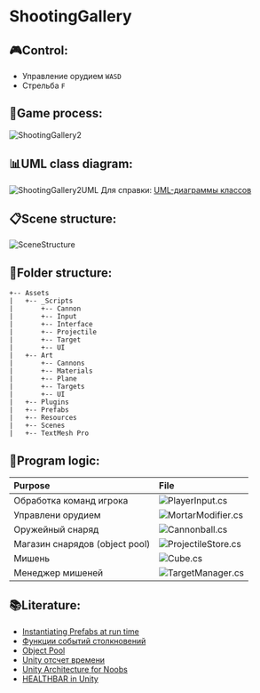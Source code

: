# ShootingGallery
## 🎮Control:
- Управление орудием `WASD`
- Стрельба `F`

## 🎲Game process:
![ShootingGallery2](https://github.com/AlekseyShashkov/ShootingGalleryTMS/assets/17510024/d1c7fa64-3e55-4121-beb7-beabc13c1595)

## 📊UML class diagram:
![ShootingGallery2UML](https://github.com/AlekseyShashkov/ShootingGalleryTMS/assets/17510024/085bcdeb-550a-443e-9e36-0a4c1ce452a3)
Для справки: [UML-диаграммы классов](https://prog-cpp.ru/uml-classes/)

## 📋Scene structure:
![SceneStructure](https://github.com/AlekseyShashkov/ShootingGalleryTMS/assets/17510024/27257380-03c4-4461-916e-9878d7c90777)

## 📂Folder structure:
```
+-- Assets
|   +-- _Scripts
|       +-- Cannon
|       +-- Input
|       +-- Interface
|       +-- Projectile
|       +-- Target
|       +-- UI
|   +-- Art
|       +-- Cannons
|       +-- Materials
|       +-- Plane
|       +-- Targets
|       +-- UI
|   +-- Plugins
|   +-- Prefabs
|   +-- Resources
|   +-- Scenes
|   +-- TextMesh Pro
```

## 🔧Program logic:
|Purpose|File|
|:---------|:---------|
|Обработка команд игрока|![PlayerInput.cs](https://github.com/AlekseyShashkov/ShootingGalleryTMS/blob/main/Assets/_Scripts/Input/PlayerInput.cs)|
|Управлени орудием|![MortarModifier.cs](https://github.com/AlekseyShashkov/ShootingGalleryTMS/blob/main/Assets/_Scripts/Cannon/MortarModifier.cs)|
|Оружейный снаряд|![Cannonball.cs](https://github.com/AlekseyShashkov/ShootingGalleryTMS/blob/main/Assets/_Scripts/Projectile/Cannonball.cs)|
|Магазин снарядов (object pool)|![ProjectileStore.cs](https://github.com/AlekseyShashkov/ShootingGalleryTMS/blob/main/Assets/_Scripts/Projectile/ProjectileStore.cs)|
|Мишень|![Cube.cs](https://github.com/AlekseyShashkov/ShootingGalleryTMS/blob/main/Assets/_Scripts/Target/Cube.cs)|
|Менеджер мишеней|![TargetManager.cs](https://github.com/AlekseyShashkov/ShootingGalleryTMS/blob/main/Assets/_Scripts/Target/TargetManager.cs)|

## 📚Literature:
- [Instantiating Prefabs at run time](https://docs.unity3d.com/Manual/InstantiatingPrefabs.html)
- [Функции событий столкновений](https://ru.stackoverflow.com/questions/1274786/%D0%A4%D1%83%D0%BD%D0%BA%D1%86%D0%B8%D0%B8-%D1%81%D0%BE%D0%B1%D1%8B%D1%82%D0%B8%D0%B9-%D1%81%D1%82%D0%BE%D0%BB%D0%BA%D0%BD%D0%BE%D0%B2%D0%B5%D0%BD%D0%B8%D0%B9-oncollisionenter-oncollisionenter2d-oncollisions)
- [Object Pool](https://riptutorial.com/unity3d/example/7471/object-pool)
- [Unity отсчет времени](https://ru.stackoverflow.com/questions/765856/unity-%D0%BE%D1%82%D1%81%D1%87%D0%B5%D1%82-%D0%B2%D1%80%D0%B5%D0%BC%D0%B5%D0%BD%D0%B8)
- [Unity Architecture for Noobs](https://www.youtube.com/watch?v=tE1qH8OxO2Y)
- [HEALTHBAR in Unity](https://www.youtube.com/watch?v=6U_OZkFtyxY)

